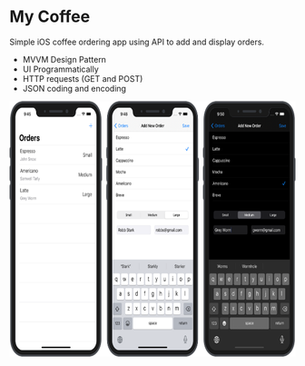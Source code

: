 # My Coffee
Simple iOS coffee ordering app using API to add and display orders.
* MVVM Design Pattern
* UI Programmatically
* HTTP requests (GET and POST)
* JSON coding and encoding

<img src="https://github.com/robertpinl/MyCoffee/blob/main/ReadmeAssets/MyCoffeeScreenshot.png" width="" height="450"/>
